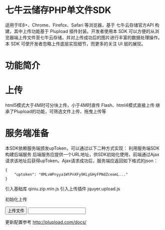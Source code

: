七牛云储存PHP单文件SDK
=====

适用于IE8+、Chrome、Firefox、Safari 等浏览器，基于 七牛云存储官方API 构建，其中上传功能基于 Plupload 插件封装。开发者使用本 SDK 可以方便的从浏览器端上传文件至七牛云存储，并对上传成功后的图片进行丰富的数据处理操作。本 SDK 可使开发者忽略上传底层实现细节，而更多的关注 UI 层的展现。


功能简介
===

上传
===

html5模式大于4M时可分块上传，小于4M时直传
Flash、html4模式直接上传
继承了Plupload的功能，可筛选文件上传、拖曳上传等

服务端准备
===

本SDK依赖服务端颁发upToken，可以通过以下二种方式实现：
利用服务端SDK构建后端服务
后端服务应提供一个URL地址，供SDK初始化使用，前端通过Ajax请求该地址后获得upToken。Ajax请求成功后，服务端应返回如下格式的json：

    {
        "uptoken": "0MLvWPnyya1WtPnXFy9KLyGHyFPNdZceomL..."
    }

引入基础库 qiniu.zip.min.js
引入上传插件 jquyer.upload.js

初始化上传
<div id="container">
    <button data-name="file">上传文件</button>
    <input name="file"/>
</div>
<script>
    $(function () {
        $('button').upload();
    });
</script>

更新配置参考 http://plupload.com/docs/

